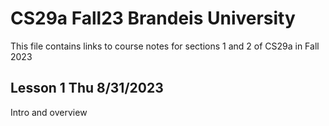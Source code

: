 # CS29a Fall23 Brandeis University
This file contains links to course notes for sections 1 and 2 of CS29a in Fall 2023

## Lesson 1 Thu 8/31/2023
Intro and overview

